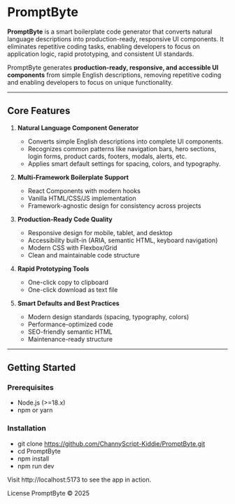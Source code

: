 # PromptByte

**PromptByte** is a smart boilerplate code generator that converts natural language descriptions into production-ready, responsive UI components. It eliminates repetitive coding tasks, enabling developers to focus on application logic, rapid prototyping, and consistent UI standards.

PromptByte generates **production-ready, responsive, and accessible UI components** from simple English descriptions, removing repetitive coding and enabling developers to focus on unique functionality.

---

## Core Features

1. **Natural Language Component Generator**

   - Converts simple English descriptions into complete UI components.
   - Recognizes common patterns like navigation bars, hero sections, login forms, product cards, footers, modals, alerts, etc.
   - Applies smart default settings for spacing, colors, and typography.

2. **Multi-Framework Boilerplate Support**

   - React Components with modern hooks
   - Vanilla HTML/CSS/JS implementation
   - Framework-agnostic design for consistency across projects

3. **Production-Ready Code Quality**

   - Responsive design for mobile, tablet, and desktop
   - Accessibility built-in (ARIA, semantic HTML, keyboard navigation)
   - Modern CSS with Flexbox/Grid
   - Clean and maintainable code structure

4. **Rapid Prototyping Tools**

   - One-click copy to clipboard
   - One-click download as text file

5. **Smart Defaults and Best Practices**
   - Modern design standards (spacing, typography, colors)
   - Performance-optimized code
   - SEO-friendly semantic HTML
   - Maintenance-ready structure

---

## Getting Started

### Prerequisites

- Node.js (>=18.x)
- npm or yarn

### Installation

- git clone https://github.com/ChannyScript-Kiddie/PromptByte.git
- cd PromptByte
- npm install
- npm run dev

Visit http://localhost:5173 to see the app in action.

License
PromptByte © 2025
